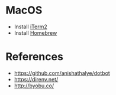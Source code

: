 # MacOS
- Install [iTerm2](https://www.iterm2.com)
- Install [Homebrew](https://brew.sh)

# References

- https://github.com/anishathalye/dotbot
- https://direnv.net/
- http://byobu.co/
